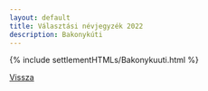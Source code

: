 ```yaml
---
layout: default
title: Választási névjegyzék 2022
description: Bakonykúti
---
```


{% include settlementHTMLs/Bakonykuuti.html %}

[Vissza](../)